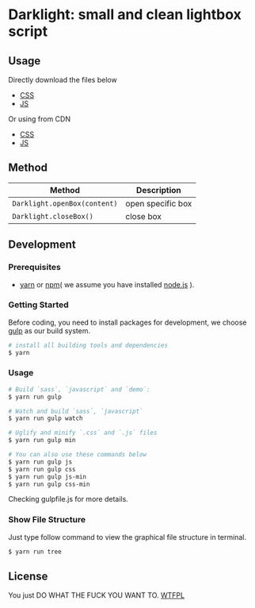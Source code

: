 # Darklight: small and clean lightbox script

## Usage

Directly download the files below
  - [CSS](https://raw.githubusercontent.com/akccakcctw/darklight/master/dist/darklight.min.css)
  - [JS](https://raw.githubusercontent.com/akccakcctw/darklight/master/dist/darklight.min.js)

Or using from CDN
  - [CSS](https://cdn.rawgit.com/akccakcctw/darklight/master/dist/darklight.min.css)
  - [JS](https://cdn.rawgit.com/akccakcctw/darklight/master/dist/darklight.min.js)

## Method

| Method                        | Description |
| ----------------------------- | ----------- |
| `Darklight.openBox(content)`  | open specific box |
| `Darklight.closeBox()`        | close box |

## Development

### Prerequisites

- [yarn](https://yarnpkg.com/) or [npm](https://www.npmjs.com/)( we assume you have installed [node.js](https://nodejs.org/en/) ).

### Getting Started

Before coding, you need to install packages for development, we choose [gulp](http://gulpjs.com/) as our build system.

```bash
# install all building tools and dependencies
$ yarn
```

### Usage

```bash
# Build `sass`, `javascript` and `demo`:
$ yarn run gulp

# Watch and build `sass`, `javascript`
$ yarn run gulp watch

# Uglify and minify `.css` and `.js` files
$ yarn run gulp min

# You can also use these commands below
$ yarn run gulp js
$ yarn run gulp css
$ yarn run gulp js-min
$ yarn run gulp css-min

```

Checking gulpfile.js for more details.

### Show File Structure

Just type follow command to view the graphical file structure in terminal.

```bash
$ yarn run tree
```

## License
You just DO WHAT THE FUCK YOU WANT TO. [WTFPL](https://github.com/akccakcctw/darklight/blob/master/LICENSE)
